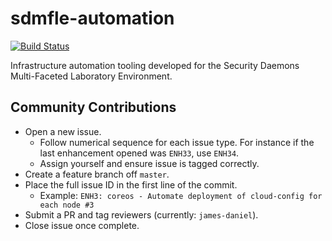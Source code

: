 # sdmfle-automation

[![Build Status](https://travis-ci.org/securitydaemons/sdmfle-automation.svg?branch=master)](https://travis-ci.org/securitydaemons/sdmfle-automation)

Infrastructure automation tooling developed for the Security Daemons Multi-Faceted Laboratory Environment.

## Community Contributions
* Open a new issue.
  * Follow numerical sequence for each issue type. For instance if the last enhancement opened was ```ENH33```, use ```ENH34```. 
  * Assign yourself and ensure issue is tagged correctly.
* Create a feature branch off ```master```. 
* Place the full issue ID in the first line of the commit.
   * Example: ```ENH3: coreos - Automate deployment of cloud-config for each node #3```
* Submit a PR and tag reviewers (currently: ```james-daniel```).
* Close issue once complete.
